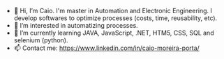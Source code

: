 - 👋 Hi, I’m Caio. I'm master in Automation and Electronic Engineering. I develop softwares to optimize processes (costs, time, reusability, etc).
- 👀 I’m interested in automatizing processes.
- 🌱 I’m currently learning JAVA, JavaScript, .NET, HTM5, CSS, SQL and selenium (python).
- 📫 Contact me: https://www.linkedin.com/in/caio-moreira-porta/
